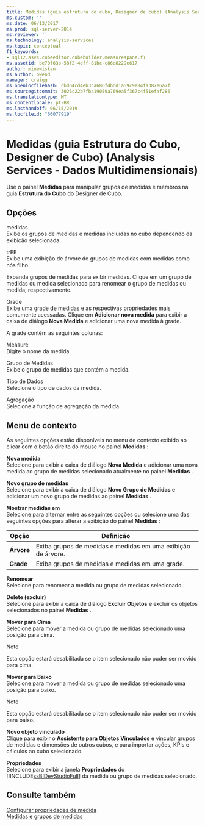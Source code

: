 ```yaml
---
title: Medidas (guia estrutura do cubo, Designer de cubo) (Analysis Services - dados multidimensionais) | Microsoft Docs
ms.custom: ''
ms.date: 06/13/2017
ms.prod: sql-server-2014
ms.reviewer: ''
ms.technology: analysis-services
ms.topic: conceptual
f1_keywords:
- sql12.asvs.cubeeditor.cubebuilder.measurespane.f1
ms.assetid: be70f63b-58f2-4eff-81bc-c86d8229e617
author: minewiskan
ms.author: owend
manager: craigg
ms.openlocfilehash: cbd64cd4eb3ca686fdbdd1a59c9e84fa387e6a7f
ms.sourcegitcommit: 3026c22b7fba19059a769ea5f367c4f51efaf286
ms.translationtype: MT
ms.contentlocale: pt-BR
ms.lasthandoff: 06/15/2019
ms.locfileid: "66077919"
---
```

# <a name="measures-cube-structure-tab-cube-designer-analysis-services---multidimensional-data"></a>Medidas (guia Estrutura do Cubo, Designer de Cubo) (Analysis Services - Dados Multidimensionais)
  Use o painel **Medidas** para manipular grupos de medidas e membros na guia **Estrutura do Cubo** do Designer de Cubo.  
  
## <a name="options"></a>Opções  
 medidas  
 Exibe os grupos de medidas e medidas incluídas no cubo dependendo da exibição selecionada:  
  
 trEE  
 Exibe uma exibição de árvore de grupos de medidas com medidas como nós filho.  
  
 Expanda grupos de medidas para exibir medidas. Clique em um grupo de medidas ou medida selecionada para renomear o grupo de medidas ou medida, respectivamente.  
  
 Grade  
 Exibe uma grade de medidas e as respectivas propriedades mais comumente acessadas. Clique em **Adicionar nova medida** para exibir a caixa de diálogo **Nova Medida** e adicionar uma nova medida à grade.  
  
 A grade contém as seguintes colunas:  
  
 Measure  
 Digite o nome da medida.  
  
 Grupo de Medidas  
 Exibe o grupo de medidas que contém a medida.  
  
 Tipo de Dados  
 Selecione o tipo de dados da medida.  
  
 Agregação  
 Selecione a função de agregação da medida.  
  
## <a name="context-menu"></a>Menu de contexto  
 As seguintes opções estão disponíveis no menu de contexto exibido ao clicar com o botão direito do mouse no painel **Medidas** :  
  
 **Nova medida**  
 Selecione para exibir a caixa de diálogo **Nova Medida** e adicionar uma nova medida ao grupo de medidas selecionado atualmente no painel **Medidas** .  
  
 **Novo grupo de medidas**  
 Selecione para exibir a caixa de diálogo **Novo Grupo de Medidas** e adicionar um novo grupo de medidas ao painel **Medidas** .  
  
 **Mostrar medidas em**  
 Selecione para alternar entre as seguintes opções ou selecione uma das seguintes opções para alterar a exibição do painel **Medidas** :  
  
|Opção|Definição|  
|------------|----------------|  
|**Árvore**|Exiba grupos de medidas e medidas em uma exibição de árvore.|  
|**Grade**|Exiba grupos de medidas e medidas em uma grade.|  
  
 **Renomear**  
 Selecione para renomear a medida ou grupo de medidas selecionado.  
  
 **Delete (excluir)**  
 Selecione para exibir a caixa de diálogo **Excluir Objetos** e excluir os objetos selecionados no painel **Medidas** .  
  
 **Mover para Cima**  
 Selecione para mover a medida ou grupo de medidas selecionado uma posição para cima.  
  
> [!NOTE]  
>  Esta opção estará desabilitada se o item selecionado não puder ser movido para cima.  
  
 **Mover para Baixo**  
 Selecione para mover a medida ou grupo de medidas selecionado uma posição para baixo.  
  
> [!NOTE]  
>  Esta opção estará desabilitada se o item selecionado não puder ser movido para baixo.  
  
 **Novo objeto vinculado**  
 Clique para exibir o **Assistente para Objetos Vinculados** e vincular grupos de medidas e dimensões de outros cubos, e para importar ações, KPIs e cálculos ao cubo selecionado.  
  
 **Propriedades**  
 Selecione para exibir a janela **Propriedades** do [!INCLUDE[ssBIDevStudioFull](../includes/ssbidevstudiofull-md.md)] da medida ou grupo de medidas selecionado.  
  
## <a name="see-also"></a>Consulte também  
 [Configurar propriedades de medida](multidimensional-models/configure-measure-properties.md)   
 [Medidas e grupos de medidas](multidimensional-models/measures-and-measure-groups.md)  
  
  
